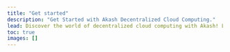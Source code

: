 ```yaml
---
title: "Get started"
description: "Get Started with Akash Decentralized Cloud Computing."
lead: Discover the world of decentralized cloud computing with Akash! Launch your applications with ease, become a provider to earn rewards, access comprehensive documentation, join a thriving community, and share your innovative ideas to empower the decentralized cloud infrastructure. Get started today and embrace low-cost, flexible, and secure cloud solutions."
toc: true
images: []
---
```

